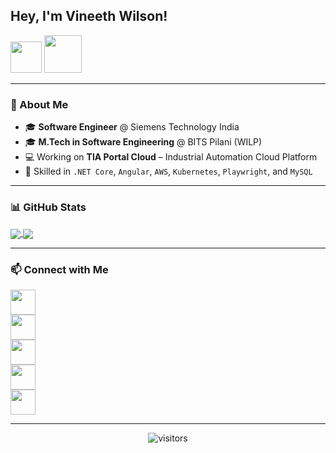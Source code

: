 <p align="center">
  <h2>Hey, I'm Vineeth Wilson!</h2>
  <img src="https://www.emoji.com/wp-content/uploads/filebase/thumbnails/3d%20icons/emoji-3d%20icons-glossy-3d-icons-nerd-face-72dpi-forPersonalUseOnly.gif" width="50" height="50" />
  <img src="https://thumbs.gfycat.com/ChubbyRadiantBlackfish-max-1mb.gif" width="60" height="60" />
</p>

---

### 🚀 About Me

- 🎓 **Software Engineer** @ Siemens Technology India  
- 🎓 **M.Tech in Software Engineering** @ BITS Pilani (WILP)  
- 💻 Working on **TIA Portal Cloud** – Industrial Automation Cloud Platform  
- 🔧 Skilled in `.NET Core`, `Angular`, `AWS`, `Kubernetes`, `Playwright`, and `MySQL`  

---

### 📊 GitHub Stats

<a href="https://github.com/vineethwilson15/">
  <img align="center" src="https://github-readme-stats.vercel.app/api?username=vineethwilson15&show_icons=true&count_private=true&hide=stars&theme=radical" />
</a>
<a href="https://github.com/vineethwilson15/">
  <img align="center" src="https://github-readme-stats.vercel.app/api/top-langs/?username=vineethwilson15&hide=jupyter+notebook&layout=compact&theme=radical" />
</a>

---

### 📫 Connect with Me

[<img src="https://cdn-icons-png.flaticon.com/128/1384/1384014.png" width=40>](https://linkedin.com/in/vineeth-wilson)  
[<img src="https://cdn-icons-png.flaticon.com/512/1384/1384017.png" width=40>](https://twitter.com/vineethwilson15)  
[<img src="https://cdn-icons-png.flaticon.com/128/1384/1384015.png" width=40>](https://instagram.com/vineethwilson_)  
[<img src="https://cdn-icons-png.flaticon.com/512/20/20673.png" width=40>](https://facebook.com/vineethwilson357)  
[<img src="https://cdn-icons-png.flaticon.com/128/95/95627.png" width=40>](mailto:vineethwilson15@gmail.com?subject=Hi!%20I%20found%20you%20from%20GitHub)

---

<p align="center">
  <img src="https://visitor-badge.laobi.icu/badge?page_id=vineethwilson15.vineethwilson15" alt="visitors"/>
</p>

<!-- 
⭐️ Liked my profile? Star this repo! Follow me on GitHub to stay updated on my projects.
Made with ❤️ and Markdown.
-->
